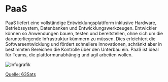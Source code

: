 # PaaS

PaaS liefert eine vollständige Entwicklungsplattform inklusive Hardware, Betriebssystem, Datenbanken und Entwicklungswerkzeugen. Entwickler können so Anwendungen bauen, testen und bereitstellen, ohne sich um die darunterliegende Infrastruktur kümmern zu müssen. Dies erleichtert die Softwareentwicklung und fördert schnellere Innovationen, schränkt aber in bestimmten Bereichen die Kontrolle über den Unterbau ein. PaaS ist ideal für Teams, die plattformunabhängig und agil arbeiten wollen.

![Infografik](https://github.com/user-attachments/assets/005076a1-5785-4249-8877-5b4ff2c9dfcc)

[Quelle: 63Sats](https://63sats.com/blog/platform-as-a-service-in-cloud-computing/)
